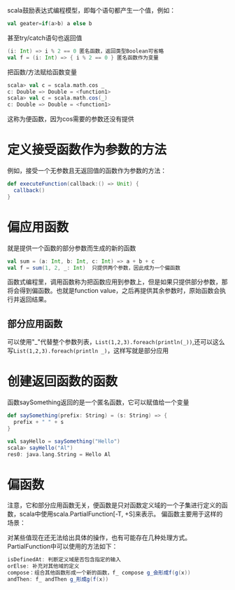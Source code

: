 scala鼓励表达式编程模型，即每个语句都产生一个值，例如：

```scala
val geater=if(a>b) a else b
```

甚至try/catch语句也返回值

```scala
(i: Int) => i % 2 == 0 匿名函数，返回类型Boolean可省略
val f = (i: Int) => { i % 2 == 0 } 匿名函数作为变量
```

把函数/方法赋给函数变量

```scala
scala> val c = scala.math.cos _ 
c: Double => Double = <function1>
scala> val c = scala.math.cos(_) 
c: Double => Double = <function1>
```

这称为便函数，因为cos需要的参数还没有提供

# 定义接受函数作为参数的方法

例如，接受一个无参数且无返回值的函数作为参数的方法：

```scala
def executeFunction(callback:() => Unit) { 
  callback()
}
```

# 偏应用函数

就是提供一个函数的部分参数而生成的新的函数

```scala
val sum = (a: Int, b: Int, c: Int) => a + b + c
val f = sum(1, 2, _: Int)  只提供两个参数，因此成为一个偏函数
```

函数式编程里，调用函数称为把函数应用到参数上，但是如果只提供部分参数，那将会得到偏函数。也就是function value，之后再提供其余参数时，原始函数会执行并返回结果。

## 部分应用函数

可以使用"_"代替整个参数列表，`List(1,2,3).foreach(println(_))`,还可以这么写`List(1,2,3).foreach(println _)`，这样写就是部分应用

# 创建返回函数的函数

函数saySomething返回的是一个匿名函数，它可以赋值给一个变量

```scala
def saySomething(prefix: String) = (s: String) => { 
  prefix + " " + s
}

val sayHello = saySomething("Hello")
scala> sayHello("Al")
res0: java.lang.String = Hello Al
```

# 偏函数

注意，它和部分应用函数无关，便函数是只对函数定义域的一个子集进行定义的函数，scala中使用scala.PartialFunction[-T, +S]来表示。 偏函数主要用于这样的场景：

对某些值现在还无法给出具体的操作，也有可能存在几种处理方式。PartialFunction中可以使用的方法如下：

```scala
isDefinedAt: 判断定义域是否包含指定的输入
orElse: 补充对其他域的定义
compose：组合其他函数形成一个新的函数，f_ compose g_会形成f(g(x))
andThen: f_ andThen g_形成g(f(x))
```



